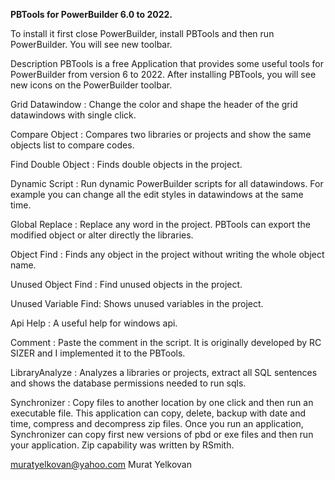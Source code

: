 <b>PBTools for PowerBuilder 6.0 to 2022.</b>

To install it first close PowerBuilder, install PBTools and then run PowerBuilder. You will see new toolbar.

Description
PBTools is a free Application that provides some useful tools for PowerBuilder from version 6 to 2022.  After installing PBTools, you will see new icons on the PowerBuilder toolbar. 
 
Grid Datawindow     : Change the color and shape the header of the grid datawindows with single click.

Compare Object      : Compares two libraries or projects and show the same objects list to compare codes. 

Find Double Object  : Finds double objects in the project.

Dynamic Script      : Run dynamic PowerBuilder scripts for all datawindows. For example you can change all the edit styles in datawindows at the same time.

Global Replace      : Replace any word in the project. PBTools can export the modified object or alter directly the libraries.

Object Find         : Finds any object in the project without writing the whole object name.

Unused Object Find  : Find unused objects in the project. 

Unused Variable Find: Shows unused variables in the project.

Api Help            : A useful help for windows api.

Comment             : Paste the comment in the script. It is originally developed by RC SIZER and I implemented it to the PBTools. 

LibraryAnalyze      : Analyzes a libraries or projects, extract all SQL sentences and shows the database permissions needed to run sqls.

Synchronizer        : Copy files to another location by one click and then run an executable file. This application can copy, delete, backup with date and time, compress and decompress zip files. Once you run an application, Synchronizer can copy first new versions of pbd or exe files and then run your application. Zip capability was written by RSmith.


muratyelkovan@yahoo.com
Murat Yelkovan



